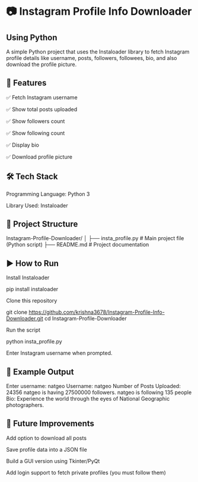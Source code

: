 # 📷 Instagram Profile Info Downloader
## Using Python
A simple Python project that uses the Instaloader
 library to fetch Instagram profile details like username, posts, followers, followees, bio, and also download the profile picture.

## 🚀 Features

✅ Fetch Instagram username

✅ Show total posts uploaded

✅ Show followers count

✅ Show following count

✅ Display bio

✅ Download profile picture

## 🛠️ Tech Stack

Programming Language: Python 3

Library Used: Instaloader

## 📂 Project Structure
Instagram-Profile-Downloader/
│
├── insta_profile.py   # Main project file (Python script)
├── README.md          # Project documentation

## ▶️ How to Run

Install Instaloader

pip install instaloader


Clone this repository

git clone https://github.com/krishna3678/Instagram-Profile-Info-Downloader.git
cd Instagram-Profile-Downloader


Run the script

python insta_profile.py


Enter Instagram username when prompted.

## 📸 Example Output
Enter username: natgeo
Username:  natgeo
Number of Posts Uploaded:  24356
natgeo is having 27500000 followers.
natgeo is following 135 people
Bio:  Experience the world through the eyes of National Geographic photographers.

## 📌 Future Improvements

Add option to download all posts

Save profile data into a JSON file

Build a GUI version using Tkinter/PyQt

Add login support to fetch private profiles (you must follow them)
